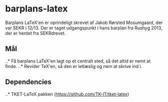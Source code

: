 # barplans-latex
Barplans LaTeX'en er oprindeligt skrevet af Jakob Rørsted Mosumgaard, der var SEKR i 12/13. Der er taget udgangspunkt i hans barplan fra Rushyg 2013, der er hentet fra SEKRdrevet.

## Mål
..* Få barplans LaTeX'en lagt op et centralt sted, så det altid er nemt at finde.
..* Revider TeX'en, så den er letlæslig og nem at skrive ind i.

## Dependencies
..* TKET-LaTeX pakken (https://github.com/TK-IT/tket-latex)
